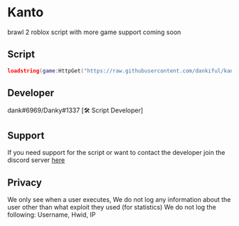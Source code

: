 # Kanto
brawl 2 roblox script with more game support coming soon

## Script
```lua
loadstring(game:HttpGet("https://raw.githubusercontent.com/dankiful/kanto/main/main.lua"))();
```

## Developer
 dank#6969/Danky#1337 [🛠 Script Developer]




## Support
If you need support for the script or want to contact the developer join the discord server [here](https://discord.gg/WBVYFZRTmk)

## Privacy
We only see when a user executes, We do not log any information about the user other than what exploit they used (for statistics)
We do not log the following: Username, Hwid, IP

